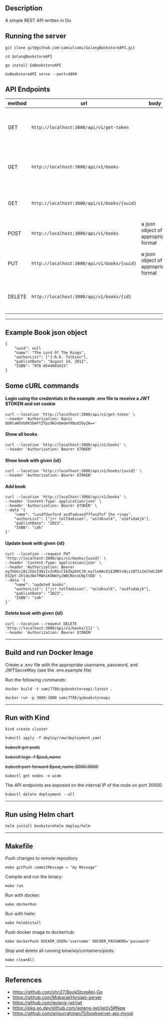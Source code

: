 ## Description

A simple REST API written in Go

## Running the server

`git clone git@github.com:samiulsami/GolangBookstoreAPI.git`

`cd GolangBookstoreAPI`

`go install GoBookstoreAPI`

`GoBookstoreAPI serve --port=3000`

## API Endpoints

|method| url                                          | body                                        | actions                            |
|---|----------------------------------------------|---------------------------------------------|------------------------------------|
|GET| `http://localhost:3000/api/v1/get-token`     |  | Set cookie and receive a jwt token |
|GET| `http://localhost:3000/api/v1/books`         |                                             | returns all books in a JSON array  |
|GET| `http://localhost:3000/api/v1/books/{uuid}`  |                                             | returns book with given uuid       |
|POST| `http://localhost:3000/api/v1/books`         | a json object of appropriate format         | adds a book                        |
|PUT| `http://localhost:3000/api/v1/books/{uuid}`  | a json object of appropriate format                                 | updates book with given uuid       |
|DELETE| `http://localhost:3000/api/v1/books/{id}` |   | deletes book with given uuid       |

---

## Example Book json object
``````
{
    "uuid": null
    "name": "The Lord Of The Rings",
    "authorList": ["J.R.R. Tolkien"],
    "publishDate": "August 14, 2012",
    "ISBN": "978-0544003415"
}
``````

## Some cURL commands
#### Login using the credentials in the example .env file to receive a JWT $TOKEN and set cookie
```
curl --location 'http://localhost:3000/api/v1/get-token' \
--header 'Authorization: Basic QGRtaW5VU0VSbmFtZTpzdHJvbmdwYXNzd29yZA=='
```
#### Show all books
```
curl --location 'http://localhost:3000/api/v1/books' \
--header 'Authorization: Bearer $TOKEN'
```
#### Show book with given {id}
```
curl --location 'http://localhost:3000/api/v1/books/{uuid}' \
--header 'Authorization: Bearer $TOKEN'
```
#### Add book
```
curl --location 'http://localhost:3000/api/v1/books' \
--header 'Content-Type: application/json' \
--header 'Authorization: Bearer $TOKEN' \
--data '{
    "name": "Lasdfdasford asdfadsasdfffasdfof the rings",
    "authorList": ["jrr tolfdaksien", "asldksalk", "asdfsdakjk"],
    "publishDate": "2023",
    "ISBN": "idk"
}'
```
#### Update book with given {id}
```
curl --location --request PUT 'http://localhost:3000/api/v1/books/{uuid}' \
--header 'Content-Type: application/json' \
--header 'Authorization: Bearer eyJhbGciOiJIUzI1NiIsInR5cCI6IkpXVCJ9.eyJleHAiOjE3MDYxNjc1NTIsImlhdCI6MTcwNjE2NzI1Miwic3ViIjoiQGRtaW5VU0VSbmFtZSJ9.sw-ESZpt-Zhldo30xTMAhiKONmYy2W0CRecaCWyltD8' \
--data '{
    "name": "updated books",
    "authorList": ["jrr tolfdaksien", "asldksalk", "asdfsdakjk"],
    "publishDate": "2023",
    "ISBN": "idk"
}'
```
#### Delete book with given {id}
```    
curl --location --request DELETE 'http://localhost:3000/api/v1/books/{1}' \
--header 'Authorization: Bearer $TOKEN'
```
----

## Build and run Docker Image

Create a .env file with the appropriate username, password, and JWTSecretKey (see the .env.example file)

Run the following commands:

``docker build -t sami7786/gobookstoreapi:latest .``

``docker run -p 3000:3000 sami7786/gobookstoreapi``

---

## Run with Kind

``kind create cluster``

``kubectl apply -f deploy/raw/deployment.yaml``

~~kubectl get pods~~

~~kubectl logs -f $pod_name~~

~~kubectl port-forward $pod_name 3000:3000~~

``kubectl get nodes -o wide``

The API endpoints are exposed on the internal IP of the node on port 30000

``kubectl delete deployment --all``

---

## Run using Helm chart

``helm install bookstorehelm deploy/helm``

---

## Makefile

Push changes to remote repository

``make gitPush commitMessage = "my Message"``

Compile and run the binary:

``make run``

Run with docker:

``make dockerRun``

Run with helm:

``make helmInstall``

Push docker image to dockerhub:

``make dockerPush DOCKER_USER='username' DOCKER_PASSWORD='password'``

Stop and delete all running binaries/containers/pods:

``make cleanAll``

---


## References

- https://github.com/shn27/BookStoreApi-Go
- https://github.com/MobarakHsn/api-server
- https://github.com/golang-jwt/jwt
- https://pkg.go.dev/github.com/golang-jwt/jwt/v5#New
- https://github.com/anisurrahman75/bookserver-api-mysql
